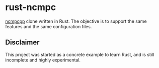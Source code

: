 rust-ncmpc
==========

[ncmpcpp][ncmpcpp] clone written in Rust. The objective is to support the same features and the same configuration files.

## Disclaimer

This project was started as a concrete example to learn Rust, and is still incomplete and highly experimental.

[ncmpcpp]: https://github.com/arybczak/ncmpcpp
